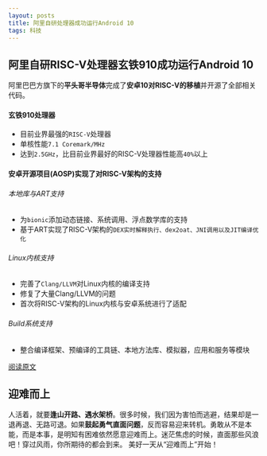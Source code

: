 ```yaml
---
layout: posts
title: 阿里自研处理器成功运行Android 10
tags: 科技
---
```



## 阿里自研RISC-V处理器玄铁910成功运行Android 10

阿里巴巴方旗下的**平头哥半导体**完成了**安卓10对RISC-V的移植**并开源了全部相关代码。

#### 玄铁910处理器
* 目前业界最强的`RISC-V`处理器
* 单核性能`7.1 Coremark/MHz`
* 达到`2.5GHz`，比目前业界最好的RISC-V处理器性能高`40%`以上

#### 安卓开源项目(AOSP)实现了对RISC-V架构的支持

###### 本地库与ART支持
* 为`bionic`添加动态链接、系统调用、浮点数学库的支持
* 基于ART实现了RISC-V架构的`DEX实时解释执行、dex2oat、JNI调用以及JIT编译优化`
###### Linux内核支持
* 完善了`Clang/LLVM`对Linux内核的编译支持
* 修复了大量Clang/LLVM的问题
* 首次将RISC-V架构的Linux内核与安卓系统进行了适配

###### Build系统支持
* 整合编译框架、预编译的工具链、本地方法库、模拟器，应用和服务等模块

[阅读原文](https://m.cnbeta.com/view/1080971.htm)

## 迎难而上
人活着，就要**逢山开路、遇水架桥**。很多时候，我们因为害怕而逃避，结果却是一退再退、无路可退。如果**鼓起勇气直面问题**，反而容易迎来转机。勇敢从不是本能，而是本事，是明知有困难依然愿意迎难而上。迷茫焦虑的时候，直面那些风浪吧！穿过风雨，你所期待的都会到来。 
美好一天从“迎难而上”开始！
